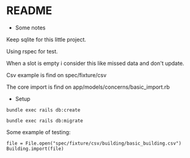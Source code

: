 # README

* Some notes

Keep sqlite for this little project.

Using rspec for test.

When a slot is empty i consider this like missed data and don't update.

Csv example is find on spec/fixture/csv

The core import is find on app/models/concerns/basic_import.rb

* Setup

`bundle exec rails db:create`

`bundle exec rails db:migrate`

Some example of testing:

```
file = File.open("spec/fixture/csv/building/basic_building.csv")
Building.import(file)
```